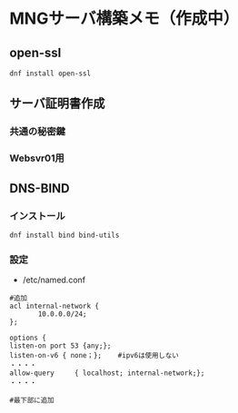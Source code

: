# MNGサーバ構築メモ（作成中）

## open-ssl
`dnf install open-ssl`

## サーバ証明書作成
### 共通の秘密鍵
### Websvr01用

## DNS-BIND
### インストール
`dnf install bind bind-utils`

### 設定
- /etc/named.conf
```
#追加
acl internal-network {
       10.0.0.0/24;
};

options {
listen-on port 53 {any;};
listen-on-v6 { none；};    #ipv6は使用しない
・・・・
allow-query     { localhost; internal-network;};
・・・・

#最下部に追加

```
